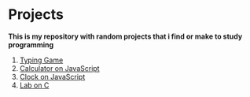 # Projects
 
**This is my repository with random projects that i find or make to study programming**

1. [Typing Game](https://github.com/artemkaxdxd/Projects/tree/main/TypingGame)
2. [Calculator on JavaScript](https://github.com/artemkaxdxd/Projects/tree/main/CalculatorJS)
3. [Clock on JavaScript](https://github.com/artemkaxdxd/Projects/tree/main/ClockJS)
4. [Lab on C](https://github.com/artemkaxdxd/Projects/tree/main/CustomProject1)
